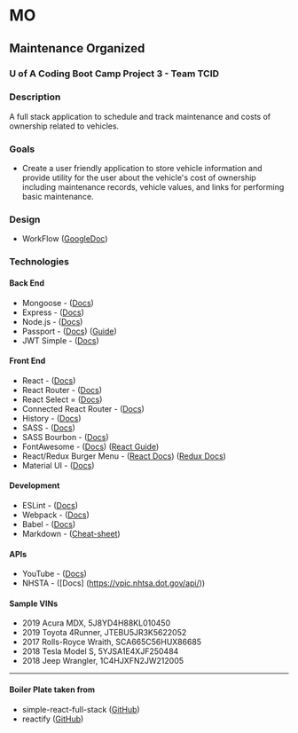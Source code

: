 # MO
## Maintenance Organized
### U of A Coding Boot Camp Project 3 - Team TCID

### Description
A full stack application to schedule and track maintenance and costs of ownership related to vehicles.


### Goals
 - Create a user friendly application to store vehicle information and provide utility for the user about the vehicle's cost of ownership including maintenance records, vehicle values, and links for performing basic maintenance.

### Design
 - WorkFlow ([GoogleDoc](https://drive.google.com/file/d/1aFZJUgo6EOEm_jWrYHNyQ29P_Pju0Gvg/))

### Technologies
#### Back End
- Mongoose - ([Docs](https://mongoosejs.com/docs/guide.html))
- Express - ([Docs](https://expressjs.com/en/starter/installing.html))
- Node.js - ([Docs](https://nodejs.org/en/docs/guides/))
- Passport - ([Docs](http://www.passportjs.org/docs/)) ([Guide](https://scotch.io/@devGson/api-authentication-with-json-web-tokensjwt-and-passport))
- JWT Simple - ([Docs](https://github.com/hokaccha/node-jwt-simple#readme))

#### Front End
- React - ([Docs](https://reactjs.org/docs/getting-started.html))
- React Router - ([Docs](https://reacttraining.com/react-router/web/guides/quick-start))
- React Select = ([Docs](https://react-select.com/home))
- Connected React Router - ([Docs](https://github.com/supasate/connected-react-router))
- History - ([Docs](https://github.com/ReactTraining/history))
- SASS - ([Docs](https://sass-lang.com/))
- SASS Bourbon - ([Docs](https://www.bourbon.io/))
- FontAwesome - ([Docs](https://fontawesome.com/how-to-use/on-the-web/referencing-icons/basic-use)) ([React Guide](https://scotch.io/tutorials/using-font-awesome-5-with-react))
- React/Redux Burger Menu - ([React Docs](https://github.com/negomi/react-burger-menu)) ([Redux Docs](https://negomi.github.io/redux-burger-menu/))
- Material UI - ([Docs](https://www.npmjs.com/package/@material-ui/core))

#### Development
- ESLint - ([Docs](https://eslint.org/docs/user-guide/getting-started))
- Webpack - ([Docs](https://webpack.js.org/concepts/))
- Babel - ([Docs](https://babeljs.io/docs/en/))
- Markdown - ([Cheat-sheet](https://github.com/adam-p/markdown-here/wiki/Markdown-Cheatsheet#links))

#### APIs
- YouTube - ([Docs](https://developers.google.com/youtube/v3/docs/))
- NHSTA - ([Docs] (https://vpic.nhtsa.dot.gov/api/))


#### Sample VINs
- 2019 Acura MDX, 5J8YD4H88KL010450
- 2019 Toyota 4Runner, JTEBU5JR3K5622052
- 2017 Rolls-Royce Wraith, SCA665C56HUX86685
- 2018 Tesla Model S, 5YJSA1E4XJF250484
- 2018 Jeep Wrangler, 1C4HJXFN2JW212005


----------------------------------------------------------------------------
#### Boiler Plate taken from 
- simple-react-full-stack ([GitHub](https://github.com/crsandeep/simple-react-full-stack))
- reactify ([GitHub](https://github.com/tuckerbeauchamp/reactify))



